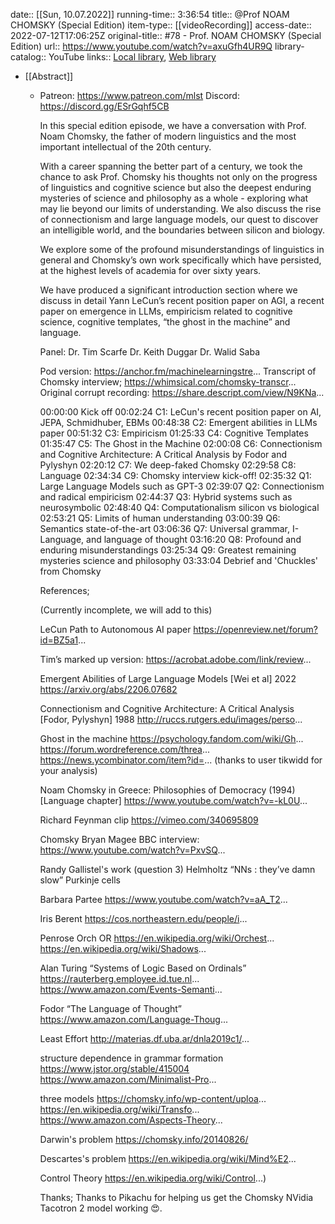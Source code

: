 date:: [[Sun, 10.07.2022]]
running-time:: 3:36:54
title:: @Prof NOAM CHOMSKY (Special Edition)
item-type:: [[videoRecording]]
access-date:: 2022-07-12T17:06:25Z
original-title:: #78 - Prof. NOAM CHOMSKY (Special Edition)
url:: https://www.youtube.com/watch?v=axuGfh4UR9Q
library-catalog:: YouTube
links:: [Local library](zotero://select/library/items/56SKQ4D4), [Web library](https://www.zotero.org/users/6520516/items/56SKQ4D4)

- [[Abstract]]
	- Patreon: https://www.patreon.com/mlst
	  Discord: https://discord.gg/ESrGqhf5CB
	  
	  In this special edition episode, we have a conversation with Prof. Noam Chomsky, the father of modern linguistics and the most important intellectual of the 20th century. 
	  
	  With a career spanning the better part of a century, we took the chance to ask Prof. Chomsky his thoughts not only on the progress of linguistics and cognitive science but also the deepest enduring mysteries of science and philosophy as a whole - exploring what may lie beyond our limits of understanding. We also discuss the rise of connectionism and large language models, our quest to discover an intelligible world, and the boundaries between silicon and biology.
	  
	  We explore some of the profound misunderstandings of linguistics in general and Chomsky’s own work specifically which have persisted, at the highest levels of academia for over sixty years.  
	  
	  We have produced a significant introduction section where we discuss in detail Yann LeCun’s recent position paper on AGI, a recent paper on emergence in LLMs, empiricism related to cognitive science, cognitive templates, “the ghost in the machine” and language. 
	  
	  Panel: 
	  Dr. Tim Scarfe
	  Dr. Keith Duggar
	  Dr. Walid Saba 
	  
	  Pod version: https://anchor.fm/machinelearningstre...
	  Transcript of Chomsky interview; https://whimsical.com/chomsky-transcr...
	  Original corrupt recording: https://share.descript.com/view/N9KNa...
	  
	  00:00:00 Kick off
	  00:02:24 C1: LeCun's recent position paper on AI, JEPA, Schmidhuber, EBMs
	  00:48:38 C2: Emergent abilities in LLMs paper
	  00:51:32 C3: Empiricism
	  01:25:33 C4: Cognitive Templates
	  01:35:47 C5: The Ghost in the Machine
	  02:00:08 C6: Connectionism and Cognitive Architecture: A Critical Analysis by Fodor and Pylyshyn
	  02:20:12 C7: We deep-faked Chomsky
	  02:29:58 C8: Language
	  02:34:34 C9: Chomsky interview kick-off!
	  02:35:32 Q1: Large Language Models such as GPT-3
	  02:39:07 Q2: Connectionism and radical empiricism
	  02:44:37 Q3: Hybrid systems such as neurosymbolic
	  02:48:40 Q4: Computationalism silicon vs biological
	  02:53:21 Q5: Limits of human understanding
	  03:00:39 Q6: Semantics state-of-the-art
	  03:06:36 Q7: Universal grammar, I-Language, and language of thought
	  03:16:20 Q8: Profound and enduring misunderstandings
	  03:25:34 Q9: Greatest remaining mysteries science and philosophy
	  03:33:04 Debrief and 'Chuckles' from Chomsky
	  
	  References;
	  
	  (Currently incomplete, we will add to this)
	  
	  LeCun Path to Autonomous AI paper
	  https://openreview.net/forum?id=BZ5a1...
	  
	  Tim’s marked up version:
	  https://acrobat.adobe.com/link/review...
	  
	  Emergent Abilities of Large Language Models [Wei et al] 2022
	  https://arxiv.org/abs/2206.07682
	  
	  Connectionism and Cognitive Architecture: A Critical Analysis [Fodor, Pylyshyn] 1988
	  http://ruccs.rutgers.edu/images/perso...
	  
	  Ghost in the machine
	  https://psychology.fandom.com/wiki/Gh...
	  https://forum.wordreference.com/threa...
	  https://news.ycombinator.com/item?id=... (thanks to user tikwidd for your analysis)
	  
	  Noam Chomsky in Greece: Philosophies of Democracy (1994) [Language chapter]
	  https://www.youtube.com/watch?v=-kL0U...
	  
	  Richard Feynman clip
	  https://vimeo.com/340695809
	  
	  Chomsky Bryan Magee BBC interview:
	  https://www.youtube.com/watch?v=PxvSQ...
	  
	  Randy Gallistel's work (question 3)
	  Helmholtz “NNs : they’ve damn slow”
	  Purkinje cells
	  
	  Barbara Partee
	  https://www.youtube.com/watch?v=aA_T2...
	  
	  Iris Berent
	  https://cos.northeastern.edu/people/i...
	  
	  Penrose Orch OR
	  https://en.wikipedia.org/wiki/Orchest...
	  https://en.wikipedia.org/wiki/Shadows...
	  
	  Alan Turing “Systems of Logic Based on Ordinals”
	  https://rauterberg.employee.id.tue.nl...
	  https://www.amazon.com/Events-Semanti...
	  
	  Fodor “The Language of Thought”
	  https://www.amazon.com/Language-Thoug...
	  
	  Least Effort
	  http://materias.df.uba.ar/dnla2019c1/...
	  
	  structure dependence in grammar formation
	  https://www.jstor.org/stable/415004
	  https://www.amazon.com/Minimalist-Pro...
	  
	  three models
	  https://chomsky.info/wp-content/uploa...
	  https://en.wikipedia.org/wiki/Transfo...
	  https://www.amazon.com/Aspects-Theory...
	  
	  Darwin's problem
	  https://chomsky.info/20140826/
	  
	  Descartes's problem
	  https://en.wikipedia.org/wiki/Mind%E2...
	  
	  Control Theory
	  https://en.wikipedia.org/wiki/Control...)
	  
	  Thanks;
	  Thanks to Pikachu for helping us get the Chomsky NVidia Tacotron 2 model working 😍.